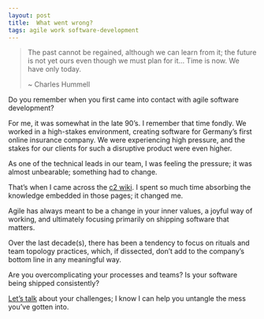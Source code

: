 ```yaml
---
layout: post
title:  What went wrong?
tags: agile work software-development
---
```


> The past cannot be regained, although we can learn from it; the future is not yet ours even though we must plan for it... Time is now. We have only today.
> 
>  ~ Charles Hummell

Do you remember when you first came into contact with agile software development?

For me, it was somewhat in the late 90’s. I remember that time fondly. We worked in a high-stakes environment, creating software for Germany’s first online insurance company. We were experiencing high pressure, and the stakes for our clients for such a disruptive product were even higher.

As one of the technical leads in our team, I was feeling the pressure; it was almost unbearable; something had to change.

That’s when I came across the [c2 wiki](http://c2.com). I spent so much time absorbing the knowledge embedded in those pages; it changed me.

Agile has always meant to be a change in your inner values, a joyful way of working, and ultimately focusing primarily on shipping software that matters.

Over the last decade(s), there has been a tendency to focus on rituals and team topology practices, which, if dissected, don’t add to the company’s bottom line in any meaningful way.

Are you overcomplicating your processes and teams? Is your software being shipped consistently?

[Let’s talk](https://meetings-eu1.hubspot.com/enrique-comba-riepenhausen) about your challenges; I know I can help you untangle the mess you’ve gotten into.
